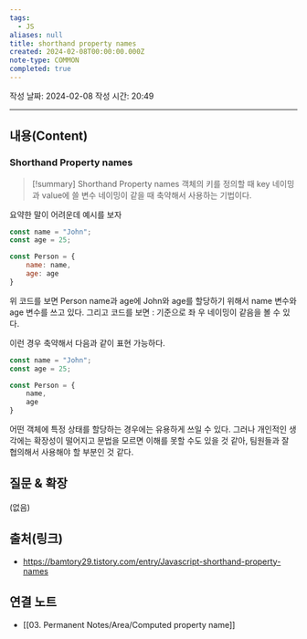 ```yaml
---
tags:
  - JS
aliases: null
title: shorthand property names
created: 2024-02-08T00:00:00.000Z
note-type: COMMON
completed: true
---
```

작성 날짜: 2024-02-08
작성 시간: 20:49


----
## 내용(Content)
### Shorthand Property names
>[!summary] Shorthand Property names
>객체의 키를 정의할 때 key 네이밍과 value에 쓸 변수 네이밍이 같을 때 축약해서 사용하는 기법이다.

요약한 말이 어려운데 예시를 보자

```js
const name = "John";
const age = 25;

const Person = {
	name: name,
	age: age
}
```

위 코드를 보면 Person name과 age에 John와 age를 할당하기 위해서 name 변수와 age 변수를 쓰고 있다. 그리고 코드를 보면 : 기준으로 좌 우 네이밍이 같음을 볼 수 있다.

이런 경우 축약해서 다음과 같이 표현 가능하다.

```js
const name = "John";
const age = 25;

const Person = {
	name,
	age
}
```

어떤 객체에 특정 상태를 할당하는 경우에는 유용하게 쓰일 수 있다. 그러나 개인적인 생각에는 확장성이 떨어지고 문법을 모르면 이해를 못할 수도 있을 것 같아, 팀원들과 잘 협의해서 사용해야 할 부분인 것 같다.
## 질문 & 확장

(없음)

## 출처(링크)
- https://bamtory29.tistory.com/entry/Javascript-shorthand-property-names

## 연결 노트
- [[03. Permanent Notes/Area/Computed property name]]









